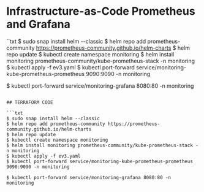 # Infrastructure-as-Code Prometheus and Grafana
``txt
$ sudo snap install helm --classic
$ helm repo add prometheus-community https://prometheus-community.github.io/helm-charts
$ helm repo update
$ kubectl create namespace monitoring
$ helm install monitoring prometheus-community/kube-prometheus-stack -n monitoring
$ kubectl apply -f ev3.yaml
$ kubectl port-forward service/monitoring-kube-prometheus-prometheus 9090:9090 -n monitoring

$ kubectl port-forward service/monitoring-grafana 8080:80 -n monitoring
```

## TERRAFORM CODE

```txt
$ sudo snap install helm --classic
$ helm repo add prometheus-community https://prometheus-community.github.io/helm-charts
$ helm repo update
$ kubectl create namespace monitoring
$ helm install monitoring prometheus-community/kube-prometheus-stack -n monitoring
$ kubectl apply -f ev3.yaml
$ kubectl port-forward service/monitoring-kube-prometheus-prometheus 9090:9090 -n monitoring

$ kubectl port-forward service/monitoring-grafana 8080:80 -n monitoring
```
